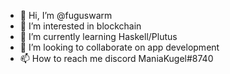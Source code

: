 - 👋 Hi, I’m @fuguswarm
- 👀 I’m interested in blockchain
- 🌱 I’m currently learning Haskell/Plutus
- 💞️ I’m looking to collaborate on app development
- 📫 How to reach me discord ManiaKugel#8740

<!---
fuguswarm/fuguswarm is a ✨ special ✨ repository because its `README.md` (this file) appears on your GitHub profile.
You can click the Preview link to take a look at your changes.
--->

